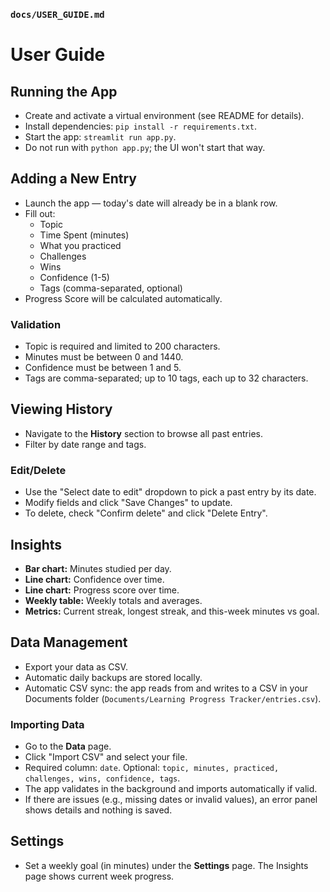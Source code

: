 ### `docs/USER_GUIDE.md`

# User Guide

## Running the App
- Create and activate a virtual environment (see README for details).
- Install dependencies: `pip install -r requirements.txt`.
- Start the app: `streamlit run app.py`.
- Do not run with `python app.py`; the UI won't start that way.

## Adding a New Entry
- Launch the app — today's date will already be in a blank row.
- Fill out:
  - Topic
  - Time Spent (minutes)
  - What you practiced
  - Challenges
  - Wins
  - Confidence (1-5)
  - Tags (comma-separated, optional)
- Progress Score will be calculated automatically.

### Validation
- Topic is required and limited to 200 characters.
- Minutes must be between 0 and 1440.
- Confidence must be between 1 and 5.
- Tags are comma-separated; up to 10 tags, each up to 32 characters.

## Viewing History
- Navigate to the **History** section to browse all past entries.
- Filter by date range and tags.

### Edit/Delete
- Use the "Select date to edit" dropdown to pick a past entry by its date.
- Modify fields and click "Save Changes" to update.
- To delete, check "Confirm delete" and click "Delete Entry".

## Insights
- **Bar chart:** Minutes studied per day.
- **Line chart:** Confidence over time.
- **Line chart:** Progress score over time.
- **Weekly table:** Weekly totals and averages.
- **Metrics:** Current streak, longest streak, and this-week minutes vs goal.

## Data Management
- Export your data as CSV.
- Automatic daily backups are stored locally.
 - Automatic CSV sync: the app reads from and writes to a CSV in your Documents folder (`Documents/Learning Progress Tracker/entries.csv`).

### Importing Data
- Go to the **Data** page.
- Click "Import CSV" and select your file.
- Required column: `date`. Optional: `topic, minutes, practiced, challenges, wins, confidence, tags`.
- The app validates in the background and imports automatically if valid.
- If there are issues (e.g., missing dates or invalid values), an error panel shows details and nothing is saved.

## Settings
- Set a weekly goal (in minutes) under the **Settings** page. The Insights page shows current week progress.
